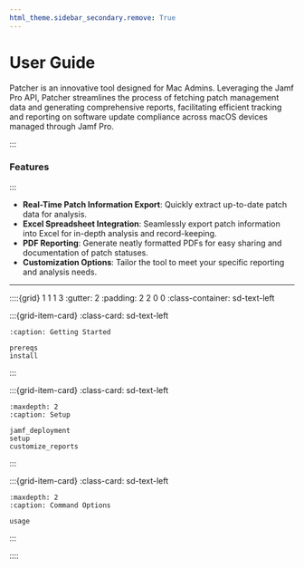 ```yaml
---
html_theme.sidebar_secondary.remove: True
---
```


# User Guide 

Patcher is an innovative tool designed for Mac Admins. Leveraging the Jamf Pro API, Patcher streamlines the process of fetching patch management data and generating comprehensive reports, facilitating efficient tracking and reporting on software update compliance across macOS devices managed through Jamf Pro.

:::
### Features
:::

- **Real-Time Patch Information Export**: Quickly extract up-to-date patch data for analysis.
- **Excel Spreadsheet Integration**: Seamlessly export patch information into Excel for in-depth analysis and record-keeping.
- **PDF Reporting**: Generate neatly formatted PDFs for easy sharing and documentation of patch statuses.
- **Customization Options**: Tailor the tool to meet your specific reporting and analysis needs.

* * *

::::{grid} 1 1 1 3
:gutter: 2
:padding: 2 2 0 0
:class-container: sd-text-left

:::{grid-item-card}
:class-card: sd-text-left

```{toctree}
:caption: Getting Started

prereqs
install
```
:::

:::{grid-item-card}
:class-card: sd-text-left

```{toctree}
:maxdepth: 2
:caption: Setup

jamf_deployment
setup
customize_reports
```
:::

:::{grid-item-card}
:class-card: sd-text-left

```{toctree}
:maxdepth: 2
:caption: Command Options

usage
```
:::

::::
